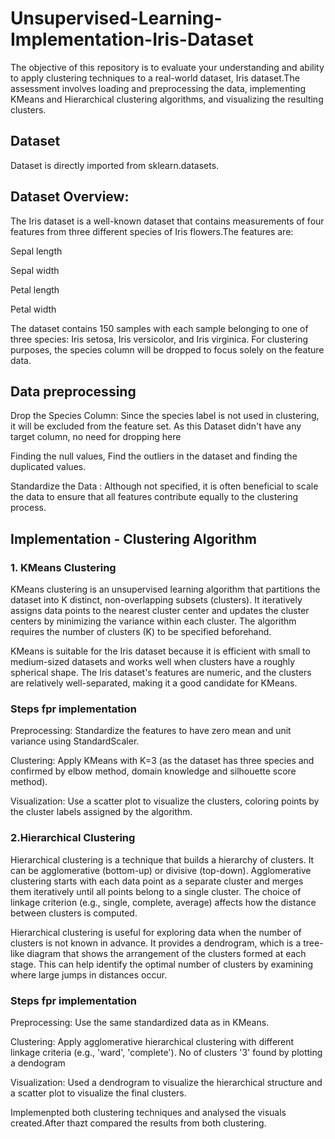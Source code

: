 # Unsupervised-Learning-Implementation-Iris-Dataset
The objective of this repository is to evaluate your understanding and ability to apply clustering techniques to a real-world dataset, Iris dataset.The assessment involves loading and preprocessing the data, implementing KMeans and Hierarchical clustering algorithms, and visualizing the resulting clusters.
## Dataset 
Dataset is directly imported from sklearn.datasets.
## Dataset Overview:
The Iris dataset is a well-known dataset that contains measurements of four features from three different species of Iris flowers.The features are:

Sepal length

Sepal width

Petal length

Petal width

The dataset contains 150 samples with each sample belonging to one of three species: Iris setosa, Iris versicolor, and Iris virginica. For clustering purposes, the species column will be dropped to focus solely on the feature data.
## Data preprocessing
Drop the Species Column: Since the species label is not used in clustering, it will be excluded from the feature set. As this Dataset didn't have any target column, no need for dropping here

Finding the null values, Find the outliers in the dataset and finding the duplicated values.

Standardize the Data : Although not specified, it is often beneficial to scale the data to ensure that all features contribute equally to the clustering process.
##  Implementation - Clustering Algorithm
### 1. KMeans Clustering
KMeans clustering is an unsupervised learning algorithm that partitions the dataset into K distinct, non-overlapping subsets (clusters). It iteratively assigns data points to the nearest cluster center and updates the cluster centers by minimizing the variance within each cluster. The algorithm requires the number of clusters (K) to be specified beforehand.

KMeans is suitable for the Iris dataset because it is efficient with small to medium-sized datasets and works well when clusters have a roughly spherical shape. The Iris dataset's features are numeric, and the clusters are relatively well-separated, making it a good candidate for KMeans.
### Steps fpr implementation
Preprocessing: Standardize the features to have zero mean and unit variance using StandardScaler.

Clustering: Apply KMeans with K=3 (as the dataset has three species and confirmed by elbow method, domain knowledge and silhouette score method).

Visualization: Use a scatter plot to visualize the clusters, coloring points by the cluster labels assigned by the algorithm.
### 2.Hierarchical Clustering
Hierarchical clustering is a technique that builds a hierarchy of clusters. It can be agglomerative (bottom-up) or divisive (top-down). Agglomerative clustering starts with each data point as a separate cluster and merges them iteratively until all points belong to a single cluster. The choice of linkage criterion (e.g., single, complete, average) affects how the distance between clusters is computed.

Hierarchical clustering is useful for exploring data when the number of clusters is not known in advance. It provides a dendrogram, which is a tree-like diagram that shows the arrangement of the clusters formed at each stage. This can help identify the optimal number of clusters by examining where large jumps in distances occur.
### Steps fpr implementation
Preprocessing: Use the same standardized data as in KMeans.

Clustering: Apply agglomerative hierarchical clustering with different linkage criteria (e.g., 'ward', 'complete'). No of clusters '3' found by plotting a dendogram

Visualization: Used a dendrogram to visualize the hierarchical structure and a scatter plot to visualize the final clusters.

Implemenpted both clustering techniques and analysed the visuals created.After thazt compared the results from both clustering.
